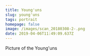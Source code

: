 ```yaml
---
title: Young'uns
slug: young'uns
tags: portrait
homepage: false
image: /images/scan_20180308-2-.png
date: 2019-04-06T11:49:09.637Z
---
```

Picture of the Young'uns
